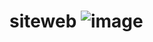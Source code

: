 # siteweb ![image](https://github.com/user-attachments/assets/85c73d03-26f0-4ef8-a5fe-a7b0ec2a497a)
